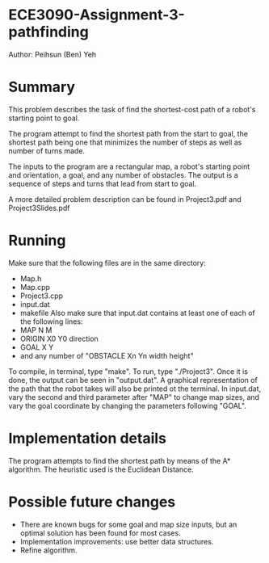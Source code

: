 ECE3090-Assignment-3-pathfinding
================================
Author: Peihsun (Ben) Yeh

Summary
=======
This problem describes the task of find the shortest-cost path of a robot's starting point to goal. 

The program attempt to find the shortest path from the start to goal, the shortest path being one that minimizes the number of steps as well as number of turns made. 

The inputs to the program are a rectangular map, a robot's starting point and orientation, a goal, and any number of obstacles. The output is a sequence of steps and turns that lead from start to goal. 

A more detailed problem description can be found in Project3.pdf and Project3Slides.pdf

Running
=======
Make sure that the following files are in the same directory:
- Map.h
- Map.cpp
- Project3.cpp
- input.dat
- makefile
Also make sure that input.dat contains at least one of each of the following lines:
- MAP N M
- ORIGIN X0 Y0 direction
- GOAL X Y
- and any number of "OBSTACLE Xn Yn width height"

To compile, in terminal, type "make". To run, type "./Project3". Once it is done, the output can be seen in "output.dat". A graphical representation of the path that the robot takes will also be printed ot the terminal. In input.dat, vary the second and third parameter after "MAP" to change map sizes, and vary the goal coordinate by changing the parameters following "GOAL".

Implementation details
======================
The program attempts to find the shortest path by means of the A* algorithm. The heuristic used is the Euclidean Distance. 

Possible future changes
=======================
- There are known bugs for some goal and map size inputs, but an optimal solution has been found for most cases.  
- Implementation improvements: use better data structures. 
- Refine algorithm. 